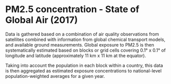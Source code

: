 # PM2.5 concentration - State of Global Air (2017)

Data is gathered based on a combination of air quality observations from satellites combined with information from global chemical transport models, and available ground measurements. Global exposure to PM2.5 is then systematically estimated based on blocks or grid cells covering 0.1° x 0.1° of longitude and latitude (approximately 11 km x 11 km at the equator).

Taking into account the population in each block within a country, this data is then aggregated as estimated exposure concentrations to national-level population-weighted averages for a given year.